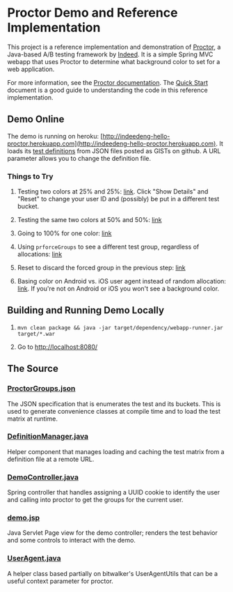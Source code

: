 # Proctor Demo and Reference Implementation

This project is a reference implementation and demonstration of [Proctor](https://github.com/indeedeng/proctor), a Java-based A/B testing framework by [Indeed](http://engineering.indeed.com). It is a simple Spring MVC webapp that uses Proctor to determine what background color to set for a web application.

For more information, see the [Proctor documentation](https://indeedeng.github.io/proctor). The [Quick Start](http://indeedeng.github.io/proctor/docs/quick-start/) document is a good guide to understanding the code in this reference implementation.

## Demo Online

The demo is running on heroku: [http://indeedeng-hello-proctor.herokuapp.com](http://indeedeng-hello-proctor.herokuapp.com). It loads its [test definitions](http://indeedeng.github.io/proctor/docs/terminology/#toc_4) from JSON files posted as GISTs on github. A URL parameter allows you to change the definition file.

### Things to Try

1. Testing two colors at 25% and 25%: [link](http://indeedeng-hello-proctor.herokuapp.com/?defn=https%3A%2F%2Fgist.github.com%2Fyouknowjack%2F6771052%2Fraw).  Click "Show Details" and "Reset" to change your user ID and (possibly) be put in a different test bucket.

1. Testing the same two colors at 50% and 50%: [link](http://indeedeng-hello-proctor.herokuapp.com/?defn=https%3A%2F%2Fgist.github.com%2Fyouknowjack%2F6718854%2Fraw)

1. Going to 100% for one color: [link](http://indeedeng-hello-proctor.herokuapp.com/?defn=https%3A%2F%2Fgist.github.com%2Fyouknowjack%2F6718870%2Fraw)

1. Using `prforceGroups` to see a different test group, regardless of allocations: [link](http://indeedeng-hello-proctor.herokuapp.com/?prforceGroups=bgcolortst3)

1. Reset to discard the forced group in the previous step: [link](http://indeedeng-hello-proctor.herokuapp.com/reset)

1. Basing color on Android vs. iOS user agent instead of random allocation: [link](http://indeedeng-hello-proctor.herokuapp.com/?defn=https%3A%2F%2Fgist.github.com%2Fyouknowjack%2F6718801%2Fraw). If you're not on Android or iOS you won't see a background color.

## Building and Running Demo Locally

1. `mvn clean package && java -jar target/dependency/webapp-runner.jar target/*.war`

1. Go to [http://localhost:8080/](http://localhost:8080/)

## The Source

### [ProctorGroups.json](https://github.com/indeedeng/proctor-demo/blob/master/src/main/proctor/com/indeed/demo/ProctorGroups.json)
The JSON specification that is enumerates the test and its buckets. This is used to generate convenience classes at compile time and to load the test matrix at runtime.

### [DefinitionManager.java](https://github.com/indeedeng/proctor-demo/blob/master/src/main/java/com/indeed/demo/proctor/DefinitionManager.java)
Helper component that manages loading and caching the test matrix from a definition file at a remote URL.

### [DemoController.java](https://github.com/indeedeng/proctor-demo/blob/master/src/main/java/com/indeed/demo/proctor/DemoController.java)
Spring controller that handles assigning a UUID cookie to identify the user and calling into proctor to get the groups for the current user.

### [demo.jsp](https://github.com/indeedeng/proctor-demo/blob/master/src/main/webapp/WEB-INF/jsp/demo.jsp)
Java Servlet Page view for the demo controller; renders the test behavior and some controls to interact with the demo.

### [UserAgent.java](https://github.com/indeedeng/proctor-demo/blob/master/src/main/java/com/indeed/web/useragents/UserAgent.java)
A helper class based partially on bitwalker's UserAgentUtils that can be a useful context parameter for proctor.